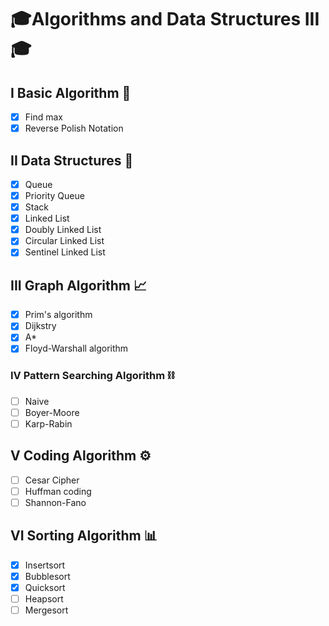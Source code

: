 # 🎓Algorithms and Data Structures III🎓


## I Basic Algorithm 📙
- [x] Find max
- [x] Reverse Polish Notation

## II Data Structures 🔨
- [x] Queue
- [x] Priority Queue
- [x] Stack
- [x] Linked List
- [x] Doubly Linked List
- [x] Circular Linked List
- [x] Sentinel Linked List

## III Graph Algorithm 📈
- [x] Prim's algorithm
- [x] Dijkstry
- [x] A*
- [x] Floyd-Warshall algorithm

### IV Pattern Searching Algorithm ⛓
- [ ] Naive
- [ ] Boyer-Moore
- [ ] Karp-Rabin

## V Coding Algorithm ⚙️
- [ ] Cesar Cipher
- [ ] Huffman coding
- [ ] Shannon-Fano

## VI Sorting Algorithm 📊
- [x] Insertsort
- [x] Bubblesort
- [x] Quicksort
- [ ] Heapsort
- [ ] Mergesort
